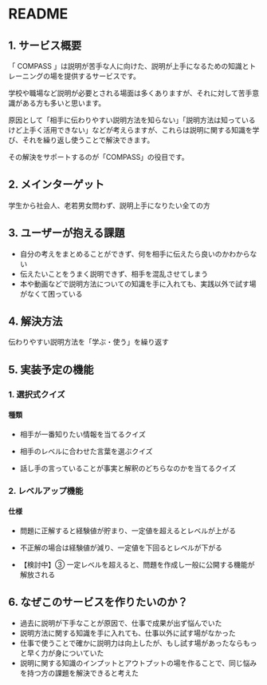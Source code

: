 # README

## 1. サービス概要

「 COMPASS 」は説明が苦手な人に向けた、説明が上手になるための知識とトレーニングの場を提供するサービスです。

学校や職場など説明が必要とされる場面は多くありますが、それに対して苦手意識がある方も多いと思います。

原因として「相手に伝わりやすい説明方法を知らない」「説明方法は知っているけど上手く活用できない」などが考えらますが、これらは説明に関する知識を学び、それを繰り返し使うことで解決できます。

その解決をサポートするのが「COMPASS」の役目です。

## 2. メインターゲット

学生から社会人、老若男女問わず、説明上手になりたい全ての方

## 3. ユーザーが抱える課題

- 自分の考えをまとめることができず、何を相手に伝えたら良いのかわからない
- 伝えたいことをうまく説明できず、相手を混乱させてしまう
- 本や動画などで説明方法についての知識を手に入れても、実践以外で試す場がなくて困っている

## 4. 解決方法

伝わりやすい説明方法を「学ぶ・使う」を繰り返す

## 5. 実装予定の機能

### 1. 選択式クイズ

#### 種類

- 相手が一番知りたい情報を当てるクイズ

- 相手のレベルに合わせた言葉を選ぶクイズ

- 話し手の言っていることが事実と解釈のどちらなのかを当てるクイズ

### 2. レベルアップ機能

#### 仕様

- 問題に正解すると経験値が貯まり、一定値を超えるとレベルが上がる

- 不正解の場合は経験値が減り、一定値を下回るとレベルが下がる

- 【検討中】③ 一定レベルを超えると、問題を作成し一般に公開する機能が解放される

## 6. なぜこのサービスを作りたいのか？

- 過去に説明が下手なことが原因で、仕事で成果が出ず悩んでいた
- 説明方法に関する知識を手に入れても、仕事以外に試す場がなかった
- 仕事で使うことで確かに説明力は向上したが、もし試す場があったならもっと早く力が身についていた
- 説明に関する知識のインプットとアウトプットの場を作ることで、同じ悩みを持つ方の課題を解決できると考えた
